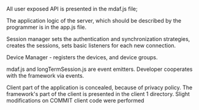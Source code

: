 All user exposed API is presented in the mdaf.js file;

The application logic of the server, which should be described by the programmer is in the app.js file.

Session manager sets the authentication and synchronization strategies, creates the sessions, sets basic listeners for each new connection.

Device Manager - registers the devices, and device groups.

mdaf.js and longTermSession.js are event emitters. Developer cooperates with the framework via events.

Client part of the application is concealed, because of privacy policy. The framework's part of the client is presented in the client 1 directory. Slight modifications on COMMIT client code were performed